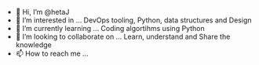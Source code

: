 - 👋 Hi, I’m @hetaJ
- 👀 I’m interested in ... DevOps tooling, Python, data structures and Design
- 🌱 I’m currently learning ... Coding algortihms using Python
- 💞️ I’m looking to collaborate on ... Learn, understand and Share the knowledge
- 📫 How to reach me ... 

<!---
hetaJ/hetaJ is a ✨ special ✨ repository because its `README.md` (this file) appears on your GitHub profile.
You can click the Preview link to take a look at your changes.
--->
